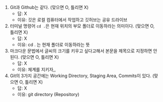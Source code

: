 1. Git과 Github는 같다. (맞으면 O, 틀리면 X)
   * 답: X
   * 이유: 깃은 로컬 컴퓨터에서 작업하고 깃허브는 공유 드라이브 
2. 터미널 명령어 `cd .`은 현재 위치의 부모 폴더로 이동하라는 의미이다. (맞으면 O, 틀리면 X)
   - 답: X
   - 이유: cd . 는 현재 폴더로 이동하라는 뜻
3. 마크다운 문법에서 글씨의 크기를 키우고 싶다고해서 본문을 제목으로 지정하면 안된다. (맞으면 O, 틀리면 X)
   - 답: X
   - 이유: 체계를 지키자,,
4. Git의 3가지 공간에는 Working Directory, Staging Area, Commits이 있다. (맞으면 O, 틀리면 X)
   - 답: X
   - 이유: git directory (Repository)
